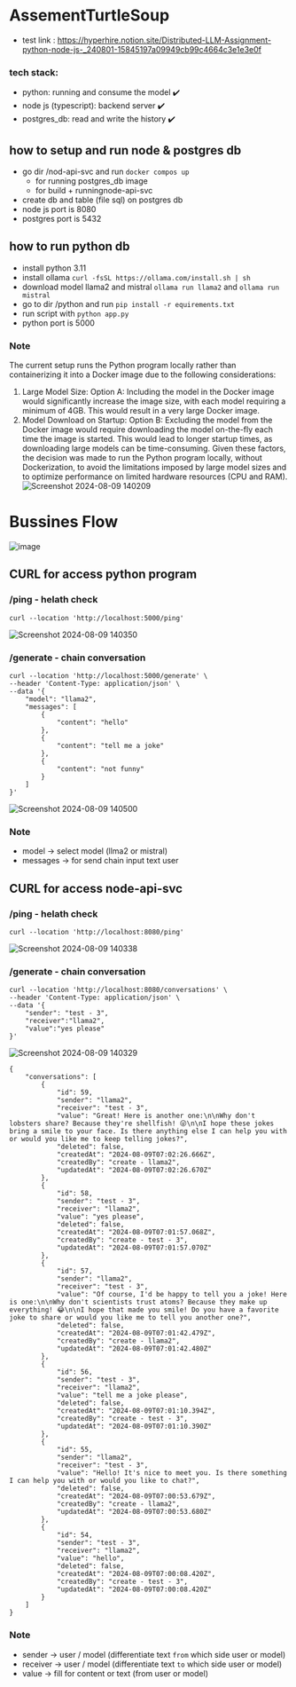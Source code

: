 # AssementTurtleSoup

- test link : https://hyperhire.notion.site/Distributed-LLM-Assignment-python-node-js-_240801-15845197a09949cb99c4664c3e1e3e0f

### tech stack:
- python: running and consume the model ✔️
- node js (typescript): backend server ✔️
- postgres_db: read and write the history ✔️

## how to setup and run node & postgres db
- go dir /nod-api-svc and run `docker compos up`
  - for running postgres_db image
  - for build + runningnode-api-svc
- create db and table (file sql) on postgres db
- node js port is 8080
- postgres port is 5432

## how to run python db
- install python 3.11 
- install ollama `curl -fsSL https://ollama.com/install.sh | sh`
- download model llama2 and mistral `ollama run llama2` and `ollama run mistral`
- go to dir /python and run `pip install -r equirements.txt`
- run script with `python app.py`
- python port is 5000

### Note
The current setup runs the Python program locally rather than containerizing it into a Docker image due to the following considerations:
1. Large Model Size:
Option A: Including the model in the Docker image would significantly increase the image size, with each model requiring a minimum of 4GB. This would result in a very large Docker image.
2. Model Download on Startup:
Option B: Excluding the model from the Docker image would require downloading the model on-the-fly each time the image is started. This would lead to longer startup times, as downloading large models can be time-consuming.
Given these factors, the decision was made to run the Python program locally, without Dockerization, to avoid the limitations imposed by large model sizes and to optimize performance on limited hardware resources (CPU and RAM).
![Screenshot 2024-08-09 140209](https://github.com/user-attachments/assets/71c5db74-6759-4c18-b8e0-03ccf20cb9fc)


# Bussines Flow
![image](https://github.com/user-attachments/assets/0f18b26c-bd26-4ad9-bff3-18dab4aefaae)

## CURL for access python program
### /ping - helath check
```
curl --location 'http://localhost:5000/ping'
```
![Screenshot 2024-08-09 140350](https://github.com/user-attachments/assets/8dcf228e-42b3-4a59-a8ac-0fe50872256e)

### /generate - chain conversation
```
curl --location 'http://localhost:5000/generate' \
--header 'Content-Type: application/json' \
--data '{
    "model": "llama2",
    "messages": [
        {
            "content": "hello"
        },
        {
            "content": "tell me a joke"
        },
        {
            "content": "not funny"
        }
    ]
}'
```
![Screenshot 2024-08-09 140500](https://github.com/user-attachments/assets/746b9a30-5fba-44ca-972c-f67b2172130b)


### Note
- model -> select model (llma2 or mistral)
- messages -> for send chain input text user

## CURL for access node-api-svc
### /ping - helath check
```
curl --location 'http://localhost:8080/ping'
```
![Screenshot 2024-08-09 140338](https://github.com/user-attachments/assets/d0943bb0-67d2-4952-9107-909bb223258f)


### /generate - chain conversation
```
curl --location 'http://localhost:8080/conversations' \
--header 'Content-Type: application/json' \
--data '{
    "sender": "test - 3",
    "receiver":"llama2",
    "value":"yes please"
}'
```
![Screenshot 2024-08-09 140329](https://github.com/user-attachments/assets/8490aff7-87ea-44e4-9d6f-8075237693f4)
```
{
    "conversations": [
        {
            "id": 59,
            "sender": "llama2",
            "receiver": "test - 3",
            "value": "Great! Here is another one:\n\nWhy don't lobsters share? Because they're shellfish! 😜\n\nI hope these jokes bring a smile to your face. Is there anything else I can help you with or would you like me to keep telling jokes?",
            "deleted": false,
            "createdAt": "2024-08-09T07:02:26.666Z",
            "createdBy": "create - llama2",
            "updatedAt": "2024-08-09T07:02:26.670Z"
        },
        {
            "id": 58,
            "sender": "test - 3",
            "receiver": "llama2",
            "value": "yes please",
            "deleted": false,
            "createdAt": "2024-08-09T07:01:57.068Z",
            "createdBy": "create - test - 3",
            "updatedAt": "2024-08-09T07:01:57.070Z"
        },
        {
            "id": 57,
            "sender": "llama2",
            "receiver": "test - 3",
            "value": "Of course, I'd be happy to tell you a joke! Here is one:\n\nWhy don't scientists trust atoms? Because they make up everything! 😂\n\nI hope that made you smile! Do you have a favorite joke to share or would you like me to tell you another one?",
            "deleted": false,
            "createdAt": "2024-08-09T07:01:42.479Z",
            "createdBy": "create - llama2",
            "updatedAt": "2024-08-09T07:01:42.480Z"
        },
        {
            "id": 56,
            "sender": "test - 3",
            "receiver": "llama2",
            "value": "tell me a joke please",
            "deleted": false,
            "createdAt": "2024-08-09T07:01:10.394Z",
            "createdBy": "create - test - 3",
            "updatedAt": "2024-08-09T07:01:10.390Z"
        },
        {
            "id": 55,
            "sender": "llama2",
            "receiver": "test - 3",
            "value": "Hello! It's nice to meet you. Is there something I can help you with or would you like to chat?",
            "deleted": false,
            "createdAt": "2024-08-09T07:00:53.679Z",
            "createdBy": "create - llama2",
            "updatedAt": "2024-08-09T07:00:53.680Z"
        },
        {
            "id": 54,
            "sender": "test - 3",
            "receiver": "llama2",
            "value": "hello",
            "deleted": false,
            "createdAt": "2024-08-09T07:00:08.420Z",
            "createdBy": "create - test - 3",
            "updatedAt": "2024-08-09T07:00:08.420Z"
        }
    ]
}
```

### Note
- sender -> user / model (differentiate text `from` which side user or model)
- receiver -> user / model (differentiate text `to` which side user or model)
- value -> fill for content or text (from user or model)

